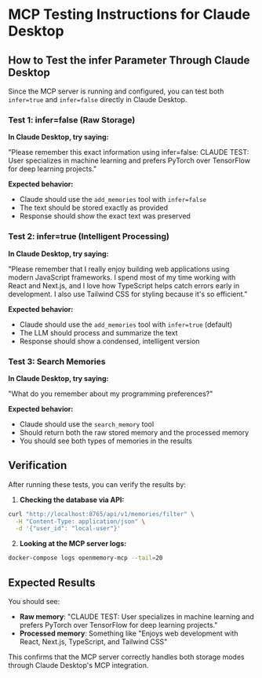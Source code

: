 # MCP Testing Instructions for Claude Desktop

## How to Test the infer Parameter Through Claude Desktop

Since the MCP server is running and configured, you can test both `infer=true` and `infer=false` directly in Claude Desktop.

### Test 1: infer=false (Raw Storage)
**In Claude Desktop, try saying:**

"Please remember this exact information using infer=false: CLAUDE TEST: User specializes in machine learning and prefers PyTorch over TensorFlow for deep learning projects."

**Expected behavior:**
- Claude should use the `add_memories` tool with `infer=false`
- The text should be stored exactly as provided
- Response should show the exact text was preserved

### Test 2: infer=true (Intelligent Processing) 
**In Claude Desktop, try saying:**

"Please remember that I really enjoy building web applications using modern JavaScript frameworks. I spend most of my time working with React and Next.js, and I love how TypeScript helps catch errors early in development. I also use Tailwind CSS for styling because it's so efficient."

**Expected behavior:**
- Claude should use the `add_memories` tool with `infer=true` (default)
- The LLM should process and summarize the text
- Response should show a condensed, intelligent version

### Test 3: Search Memories
**In Claude Desktop, try saying:**

"What do you remember about my programming preferences?"

**Expected behavior:**
- Claude should use the `search_memory` tool
- Should return both the raw stored memory and the processed memory
- You should see both types of memories in the results

## Verification

After running these tests, you can verify the results by:

1. **Checking the database via API:**
```bash
curl "http://localhost:8765/api/v1/memories/filter" \
  -H "Content-Type: application/json" \
  -d '{"user_id": "local-user"}'
```

2. **Looking at the MCP server logs:**
```bash
docker-compose logs openmemory-mcp --tail=20
```

## Expected Results

You should see:
- **Raw memory**: "CLAUDE TEST: User specializes in machine learning and prefers PyTorch over TensorFlow for deep learning projects."
- **Processed memory**: Something like "Enjoys web development with React, Next.js, TypeScript, and Tailwind CSS"

This confirms that the MCP server correctly handles both storage modes through Claude Desktop's MCP integration.
